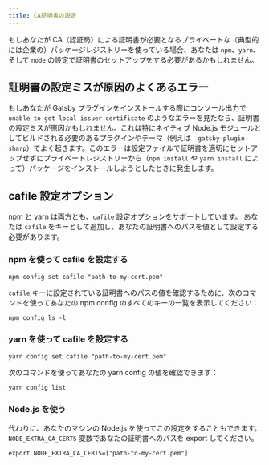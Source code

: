 ```yaml
---
title: CA証明書の設定
---
```


もしあなたが CA（認証局）による証明書が必要となるプライベートな（典型的には企業の）パッケージレジストリーを使っている場合、あなたは `npm`、`yarn`、そして `node` の設定で証明書のセットアップをする必要があるかもしれません。

## 証明書の設定ミスが原因のよくあるエラー

もしあなたが Gatsby プラグインをインストールする際にコンソール出力で `unable to get local issuer certificate` のようなエラーを見たなら、証明書の設定ミスが原因かもしれません。これは特にネイティブ Node.js モジュールとしてビルドされる必要のあるプラグインやテーマ（例えば　`gatsby-plugin-sharp`）でよく起きます。このエラーは設定ファイルで証明書を適切にセットアップせずにプライベートレジストリーから（`npm install` や `yarn install` によって）パッケージをインストールしようとしたときに発生します。

## cafile 設定オプション

[npm](https://docs.npmjs.com/misc/config#cafile) と [yarn](https://yarnpkg.com/lang/en/docs/cli/config/) は両方とも、`cafile` 設定オプションをサポートしています。 あなたは `cafile` をキーとして追加し、あなたの証明書へのパスを値として設定する必要があります。

### npm を使って cafile を設定する

```shell
npm config set cafile "path-to-my-cert.pem"
```

`cafile` キーに設定されている証明書へのパスの値を確認するために、次のコマンドを使ってあなたの npm config のすべてのキーの一覧を表示してください：

```shell
npm config ls -l
```

### yarn を使って cafile を設定する

```shell
yarn config set cafile "path-to-my-cert.pem"
```

次のコマンドを使ってあなたの yarn config の値を確認できます：

```shell
yarn config list
```

### Node.js を使う

代わりに、あなたのマシンの Node.js を使ってこの設定をすることもできます。`NODE_EXTRA_CA_CERTS` 変数であなたの証明書へのパスを export してください。

```shell
export NODE_EXTRA_CA_CERTS=["path-to-my-cert.pem"]
```
